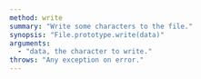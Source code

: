 ```yaml
---
method: write
summary: "Write some characters to the file."
synopsis: "File.prototype.write(data)"
arguments:
  - "data, the character to write."
throws: "Any exception on error."
---
```

